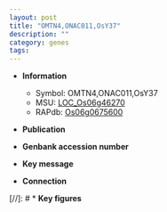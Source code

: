 ```yaml
---
layout: post
title: "OMTN4,ONAC011,OsY37"
description: ""
category: genes
tags: 
---
```


* **Information**  
    + Symbol: OMTN4,ONAC011,OsY37  
    + MSU: [LOC_Os06g46270](http://rice.uga.edu/cgi-bin/ORF_infopage.cgi?orf=LOC_Os06g46270)  
    + RAPdb: [Os06g0675600](http://rapdb.dna.affrc.go.jp/viewer/gbrowse_details/irgsp1?name=Os06g0675600)  

* **Publication**  

* **Genbank accession number**  

* **Key message**  

* **Connection**  

[//]: # * **Key figures**  


